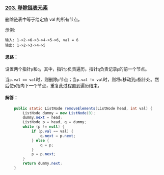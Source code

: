 ### [203. 移除链表元素](https://leetcode-cn.com/problems/remove-linked-list-elements/submissions/)
删除链表中等于给定值 val 的所有节点。

示例:
```
输入: 1->2->6->3->4->5->6, val = 6
输出: 1->2->3->4->5
```

#### 思路：
设置两个指针`p`和`q`，其中，指针`p`负责遍历，指针`q`负责记录`p`的前一个节点。

当`p.val == val`时，则删除`p`节点；当`p.val != val`时，则将`q`移动到`p`指针处。然后使`p`指向下一个节点，重复此过程直到遍历结束。

#### 解答：
```Java
    public static ListNode removeElements(ListNode head, int val) {
        ListNode dummy = new ListNode(0);
        dummy.next = head;
        ListNode p = head, q = dummy;
        while (p != null) {
            if (p.val == val) {
                q.next = p.next;
            } else {
                q = p;
            }
            p = p.next;
        }
        return dummy.next;
    }
```